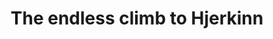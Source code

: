 ---
layout:      a-ride-on-the-pilgrims-route
title:       The endless climb to Hjerkinn
categories:  [A Ride on The Pilgrims' Route]
tags:        [EuroVelo, itinerary, bike-touring]
thumbnail:   /img/thumbnails/day-4.jpg
date_bottom: true
---